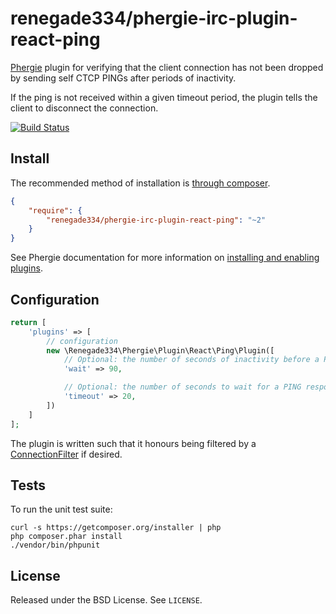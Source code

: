 # renegade334/phergie-irc-plugin-react-ping

[Phergie](http://github.com/phergie/phergie-irc-bot-react/) plugin for verifying that the client connection has not been dropped by sending self CTCP PINGs after periods of inactivity.

If the ping is not received within a given timeout period, the plugin tells the client to disconnect the connection.

[![Build Status](https://secure.travis-ci.org/Renegade334/phergie-irc-plugin-react-ping.png?branch=master)](http://travis-ci.org/Renegade334/phergie-irc-plugin-react-ping)

## Install

The recommended method of installation is [through composer](http://getcomposer.org).

```JSON
{
    "require": {
        "renegade334/phergie-irc-plugin-react-ping": "~2"
    }
}
```

See Phergie documentation for more information on
[installing and enabling plugins](https://github.com/phergie/phergie-irc-bot-react/wiki/Usage#plugins).

## Configuration

```php
return [
    'plugins' => [
        // configuration
        new \Renegade334\Phergie\Plugin\React\Ping\Plugin([
            // Optional: the number of seconds of inactivity before a PING is sent (default: 90)
            'wait' => 90,

            // Optional: the number of seconds to wait for a PING response before disconnecting (default: 20)
            'timeout' => 20,
        ])
    ]
];
```

The plugin is written such that it honours being filtered by a [ConnectionFilter](https://github.com/phergie/phergie-irc-plugin-react-eventfilter#connectionfilter) if desired.

## Tests

To run the unit test suite:

```
curl -s https://getcomposer.org/installer | php
php composer.phar install
./vendor/bin/phpunit
```

## License

Released under the BSD License. See `LICENSE`.
